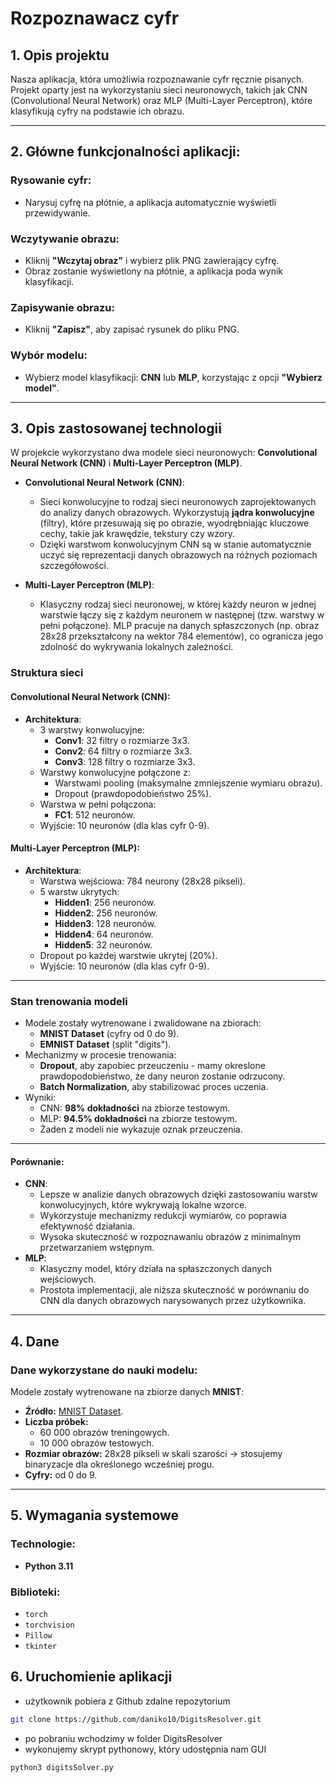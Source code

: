 # Rozpoznawacz cyfr

## 1. Opis projektu
Nasza aplikacja, która umożliwia rozpoznawanie cyfr ręcznie pisanych. Projekt oparty jest na wykorzystaniu sieci neuronowych, takich jak CNN (Convolutional Neural Network) oraz MLP (Multi-Layer Perceptron), które klasyfikują cyfry na podstawie ich obrazu. 

---

## 2. Główne funkcjonalności aplikacji:
### Rysowanie cyfr:
- Narysuj cyfrę na płótnie, a aplikacja automatycznie wyświetli przewidywanie.

### Wczytywanie obrazu:
- Kliknij **"Wczytaj obraz"** i wybierz plik PNG zawierający cyfrę.
- Obraz zostanie wyświetlony na płótnie, a aplikacja poda wynik klasyfikacji.

### Zapisywanie obrazu:
- Kliknij **"Zapisz"**, aby zapisać rysunek do pliku PNG.

### Wybór modelu:
- Wybierz model klasyfikacji: **CNN** lub **MLP**, korzystając z opcji **"Wybierz model"**.
  
---

## 3. Opis zastosowanej technologii

W projekcie wykorzystano dwa modele sieci neuronowych: **Convolutional Neural Network (CNN)** i **Multi-Layer Perceptron (MLP)**. 

- **Convolutional Neural Network (CNN)**:
  - Sieci konwolucyjne to rodzaj sieci neuronowych zaprojektowanych do analizy danych obrazowych. Wykorzystują **jądra konwolucyjne** (filtry), które przesuwają się po obrazie, wyodrębniając kluczowe cechy, takie jak krawędzie, tekstury czy wzory. 
  - Dzięki warstwom konwolucyjnym CNN są w stanie automatycznie uczyć się reprezentacji danych obrazowych na różnych poziomach szczegółowości.

- **Multi-Layer Perceptron (MLP)**:
  - Klasyczny rodzaj sieci neuronowej, w której każdy neuron w jednej warstwie łączy się z każdym neuronem w następnej (tzw. warstwy w pełni połączone). MLP pracuje na danych spłaszczonych (np. obraz 28x28 przekształcony na wektor 784 elementów), co ogranicza jego zdolność do wykrywania lokalnych zależności.


### Struktura sieci
#### Convolutional Neural Network (CNN):
- **Architektura**:
  - 3 warstwy konwolucyjne:
    - **Conv1**: 32 filtry o rozmiarze 3x3.
    - **Conv2**: 64 filtry o rozmiarze 3x3.
    - **Conv3**: 128 filtry o rozmiarze 3x3.
  - Warstwy konwolucyjne połączone z:
    - Warstwami pooling (maksymalne zmniejszenie wymiaru obrazu).
    - Dropout (prawdopodobieństwo 25%).
  - Warstwa w pełni połączona:
    - **FC1**: 512 neuronów.
  - Wyjście: 10 neuronów (dla klas cyfr 0-9).

#### Multi-Layer Perceptron (MLP):
- **Architektura**:
  - Warstwa wejściowa: 784 neurony (28x28 pikseli).
  - 5 warstw ukrytych:
    - **Hidden1**: 256 neuronów.
    - **Hidden2**: 256 neuronów.
    - **Hidden3**: 128 neuronów.
    - **Hidden4**: 64 neuronów.
    - **Hidden5**: 32 neuronów.
  - Dropout po każdej warstwie ukrytej (20%).
  - Wyjście: 10 neuronów (dla klas cyfr 0-9).

---

### Stan trenowania modeli
- Modele zostały wytrenowane i zwalidowane na zbiorach:
  - **MNIST Dataset** (cyfry od 0 do 9).
  - **EMNIST Dataset** (split "digits").
- Mechanizmy w procesie trenowania:
  - **Dropout**, aby zapobiec przeuczeniu - mamy okreslone prawdopodobieństwo, że dany neuron zostanie odrzucony.
  - **Batch Normalization**, aby stabilizować proces uczenia.
- Wyniki:
  - CNN: **98% dokładności** na zbiorze testowym.
  - MLP: **94.5% dokładności** na zbiorze testowym.
  - Żaden z modeli nie wykazuje oznak przeuczenia.

---

#### Porównanie:
- **CNN**:
  - Lepsze w analizie danych obrazowych dzięki zastosowaniu warstw konwolucyjnych, które wykrywają lokalne wzorce.
  - Wykorzystuje mechanizmy redukcji wymiarów, co poprawia efektywność działania.
  - Wysoka skuteczność w rozpoznawaniu obrazów z minimalnym przetwarzaniem wstępnym.
- **MLP**:
  - Klasyczny model, który działa na spłaszczonych danych wejściowych.
  - Prostota implementacji, ale niższa skuteczność w porównaniu do CNN dla danych obrazowych narysowanych przez użytkownika.

---

## 4. Dane

### Dane wykorzystane do nauki modelu:
Modele zostały wytrenowane na zbiorze danych **MNIST**:
- **Źródło:** [MNIST Dataset](http://yann.lecun.com/exdb/mnist/).
- **Liczba próbek:**
  - 60 000 obrazów treningowych.
  - 10 000 obrazów testowych.
- **Rozmiar obrazów:** 28x28 pikseli w skali szarości -> stosujemy binaryzacje dla określonego wcześniej progu.
- **Cyfry:** od 0 do 9.

---

## 5. Wymagania systemowe

### Technologie:
- **Python 3.11**

### Biblioteki:
- `torch`
- `torchvision`
- `Pillow`
- `tkinter`


## 6. Uruchomienie aplikacji

- użytkownik pobiera z Github zdalne repozytorium
```bash
git clone https://github.com/daniko10/DigitsResolver.git
```
- po pobraniu wchodzimy w folder DigitsResolver
- wykonujemy skrypt pythonowy, który udostępnia nam GUI
```bash
python3 digitsSolver.py
```
